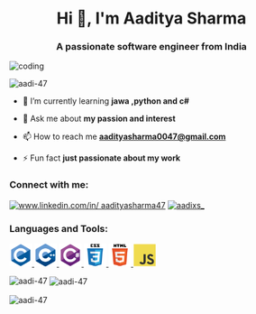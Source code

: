 <h1 align="center">Hi 👋, I'm Aaditya Sharma</h1>
<h3 align="center">A passionate software engineer from India</h3>
<img allign="right" alt="coding" width ="400" src="https://cdn.dribbble.com/users/481440/screenshots/3876295/monday.jpg?compress=1&resize=400x300">

<p align="left"> <img src="https://komarev.com/ghpvc/?username=aadi-47&label=Profile%20views&color=0e75b6&style=flat" alt="aadi-47" /> </p>

- 🌱 I’m currently learning **jawa ,python and c#**

- 💬 Ask me about **my passion and interest**

- 📫 How to reach me **aadityasharma0047@gmail.com**

- ⚡ Fun fact **just passionate about my work**

<h3 align="left">Connect with me:</h3>
<p align="left">
<a href="https://linkedin.com/in/www.linkedin.com/in/ aadityasharma47" target="blank"><img align="center" src="https://raw.githubusercontent.com/rahuldkjain/github-profile-readme-generator/master/src/images/icons/Social/linked-in-alt.svg" alt="www.linkedin.com/in/ aadityasharma47" height="30" width="40" /></a>
<a href="https://instagram.com/aadixs_" target="blank"><img align="center" src="https://raw.githubusercontent.com/rahuldkjain/github-profile-readme-generator/master/src/images/icons/Social/instagram.svg" alt="aadixs_" height="30" width="40" /></a>
</p>

<h3 align="left">Languages and Tools:</h3>
<p align="left"> <a href="https://www.cprogramming.com/" target="_blank" rel="noreferrer"> <img src="https://raw.githubusercontent.com/devicons/devicon/master/icons/c/c-original.svg" alt="c" width="40" height="40"/> </a> <a href="https://www.w3schools.com/cpp/" target="_blank" rel="noreferrer"> <img src="https://raw.githubusercontent.com/devicons/devicon/master/icons/cplusplus/cplusplus-original.svg" alt="cplusplus" width="40" height="40"/> </a> <a href="https://www.w3schools.com/cs/" target="_blank" rel="noreferrer"> <img src="https://raw.githubusercontent.com/devicons/devicon/master/icons/csharp/csharp-original.svg" alt="csharp" width="40" height="40"/> </a> <a href="https://www.w3schools.com/css/" target="_blank" rel="noreferrer"> <img src="https://raw.githubusercontent.com/devicons/devicon/master/icons/css3/css3-original-wordmark.svg" alt="css3" width="40" height="40"/> </a> <a href="https://www.w3.org/html/" target="_blank" rel="noreferrer"> <img src="https://raw.githubusercontent.com/devicons/devicon/master/icons/html5/html5-original-wordmark.svg" alt="html5" width="40" height="40"/> </a> <a href="https://developer.mozilla.org/en-US/docs/Web/JavaScript" target="_blank" rel="noreferrer"> <img src="https://raw.githubusercontent.com/devicons/devicon/master/icons/javascript/javascript-original.svg" alt="javascript" width="40" height="40"/> </a> </p>

<p><img align="left" src="https://github-readme-stats.vercel.app/api/top-langs?username=aadi-47&show_icons=true&locale=en&layout=compact" alt="aadi-47" /></p>

<p>&nbsp;<img align="center" src="https://github-readme-stats.vercel.app/api?username=aadi-47&show_icons=true&locale=en" alt="aadi-47" /></p>

<p><img align="center" src="https://github-readme-streak-stats.herokuapp.com/?user=aadi-47&" alt="aadi-47" /></p>



